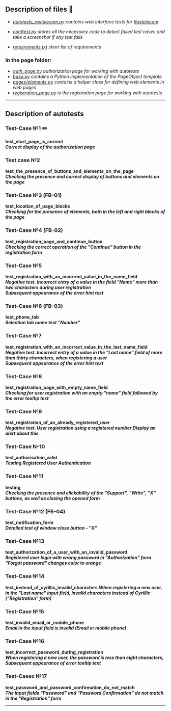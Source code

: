 ## Description of files  📝
* *[autotests_rostelecom.py](autotests_rostelecom.py) contains web interface tests for [Rostelecom](https://b2c.passport.rt.ru/)*

* *[conftest.py](conftest.py) stores all the necessary code to detect failed test cases and take a screenshot if any test fails*   

* *[requirements.txt](requirements.txt) short list of requirements* 
### In the page folder:     
   * *[auth_page.py](pages/auth_page.py) authorization page for working with autotests*    
   * *[base.py](pages/base.py) contains a Python implementation of the PageObject template*     
   * *[pages/elements.py](pages/elements.py) contains a helper class for defining web elements in web pages*      
   * *[registration_page.py](pages/registration_page.py) is the registration page for working with autotests*     
------
## Description of autotests
### Test-Case №1  :pencil2:
**test_start_page_is_correct**  
***Correct display of the authorization page***    
### Test case №2  
**test_the_presence_of_buttons_and_elements_on_the_page**  
***Checking the presence and correct display of buttons and elements on the page***  
### Test-Case №3 (FB-01)  
**test_location_of_page_blocks**  
***Checking for the presence of elements, both in the left and right blocks of the page***   
### Test-Case №4 (FB-02)  
**test_registration_page_and_continue_button**  
***Checking the correct operation of the "Continue" button in the registration form***   
### Test-Case №5  
**test_registration_with_an_incorrect_value_in_the_name_field**   
***Negative test. Incorrect entry of a value in the field "Name" more than two characters during user registration  
Subsequent appearance of the error hint text***    
### Test-Case №6 (FB-03)  
**test_phone_tab**  
***Selection tab name test "Number"***  
### Test-Case №7  
**test_registration_with_an_incorrect_value_in_the_last_name_field**  
***Negative test. Incorrect entry of a value in the "Last name" field of more than thirty characters, when registering a user   
Subsequent appearance of the error hint text***   
### Test-Case №8  
**test_registration_page_with_empty_name_field**   
***Checking for user registration with an empty "name" field followed by the error tooltip text***   
### Test-Case №9  
**test_registration_of_an_already_registered_user**  
***Negative test. User registration using a registered number
Display an alert about this***   
### Test-Case N-10  
**test_authorisation_valid**  
***Testing Registered User Authentication***   
### Test-Case №11   
**testing**  
***Checking the presence and clickability of the "Support", "Write", "X" buttons, as well as closing the opened form***   
### Test-Case №12 (FB-04)  
**test_notification_form**  
***Detailed test of window close button - "X"***
### Test-Case №13  
**test_authorization_of_a_user_with_an_invalid_password**  
***Registered user login with wrong password in "Authorization" form
"Forgot password" changes color to orange***   
### Test-Case №14   
**test_instead_of_cyrillic_invalid_characters**
***When registering a new user, in the "Last name" input field, invalid characters instead of Cyrillic ("Registration" form)***   
### Test-Case №15  
**test_invalid_email_or_mobile_phone**  
***Email in the input field is invalid (Email or mobile phone)***  
### Test-Case №16  
**test_incorrect_password_during_registration**  
***When registering a new user, the password is less than eight characters,
Subsequent appearance of error tooltip text***  
### Test-Caseс №17      
**test_password_and_password_confirmation_do_not_match**        
***The input fields "Password" and "Password Confirmation" do not match in the "Registration" form***   
        
-------

